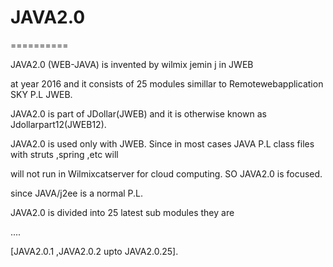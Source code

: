 
# JAVA2.0
==========

JAVA2.0 (WEB-JAVA) is  invented  by  wilmix  jemin j  in JWEB

at  year  2016  and it  consists  of  25  modules  simillar  to  Remotewebapplication  SKY  P.L JWEB.

JAVA2.0   is  part  of  JDollar(JWEB)  and  it  is  otherwise  known   as   Jdollarpart12(JWEB12).

JAVA2.0  is  used  only  with  JWEB. Since  in most  cases JAVA P.L class files with  struts  ,spring ,etc   will

will not   run in Wilmixcatserver  for  cloud  computing. SO  JAVA2.0  is focused.

since  JAVA/j2ee  is  a  normal  P.L.

JAVA2.0   is  divided into  25 latest  sub  modules  they  are

....



  [JAVA2.0.1 ,JAVA2.0.2  upto  JAVA2.0.25].
